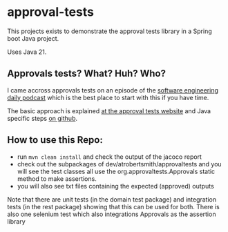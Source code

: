 # approval-tests

This projects exists to demonstrate the approval tests library in a Spring boot Java project.

Uses Java 21.

## Approvals tests? What? Huh? Who?

I came accross approvals tests on an episode of the [software engineering daily podcast](https://www.se-radio.net/2023/12/se-radio-595-llewelyn-falco-on-approval-testing/) which is the best place to start with this if you have time.

The basic approach is explained [at the approval tests website](https://approvaltests.com/) and Java specific steps [on github](https://github.com/approvals/ApprovalTests.java).

## How to use this Repo:

- run `mvn clean install` and check the output of the jacoco report
- check out the subpackages of dev/atrobertsmith/approvaltests and you will see the test classes all use the org.approvaltests.Approvals static method to make assertions.
- you will also see txt files containing the expected (approved) outputs

Note that there are unit tests (in the domain test package) and integration tests (in the rest package) showing that this can be used for both. There is also one selenium test which also integrations Approvals as the assertion library
